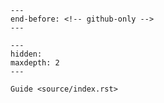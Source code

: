 ```{include} ../README.md
---
end-before: <!-- github-only -->
---
```

<!-- TODO: WHAT ARE THESE??? -->
[license]: license
[contributor guide]: contributing
[command-line reference]: usage

```{toctree}
---
hidden:
maxdepth: 2
---

Guide <source/index.rst>
```
<!-- Contributing <contributing>
API Reference <reference>
Usage <usage>
Code of Conduct <codeofconduct>
License <license> -->

